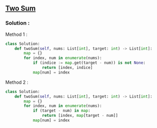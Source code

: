 ## [Two Sum](https://leetcode.com/problems/two-sum)

### Solution :

Method 1 :
```python
class Solution:
    def twoSum(self, nums: List[int], target: int) -> List[int]:
        map = {}
        for index, num in enumerate(nums):
            if (indice := map.get(target - num)) is not None:
                return [index, indice]
            map[num] = index
```

Method 2 :
```python
class Solution:
    def twoSum(self, nums: List[int], target: int) -> List[int]:
        map = {}
        for index, num in enumerate(nums):
            if (target - num) in map:
                return [index, map[target - num]]
            map[num] = index
```
